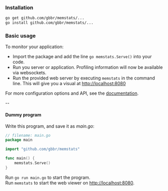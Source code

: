 ### Installation

```bash
go get github.com/gbbr/memstats/...
go install github.com/gbbr/memstats/...
```

### Basic usage

To monitor your application:  
* Import the package and add the line `go memstats.Serve()` into your code. 
* Run you server or application. Profiling information will now be available via websockets.  
* Run the provided web server by executing `memstats` in the command line. This will give
you a visual at [http://localhost:8080](http://localhost:8080)

For more configuration options and API, see the [documentation](http://godoc.org/github.com/gbbr/memstats).   

--

#### Dummy program

Write this program, and save it as _main.go_:

```go
// filename: main.go
package main

import "github.com/gbbr/memstats"

func main() {
	memstats.Serve()
}
```

Run `go run main.go` to start the program.  
Run `memstats` to start the web viewer on [http://localhost:8080](http://localhost:8080).
